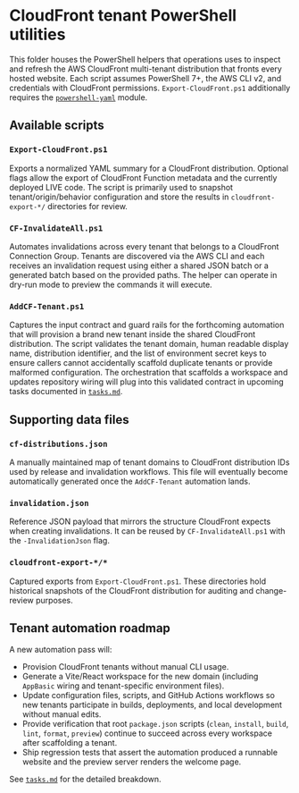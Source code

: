 # CloudFront tenant PowerShell utilities

This folder houses the PowerShell helpers that operations uses to inspect and
refresh the AWS CloudFront multi-tenant distribution that fronts every hosted
website. Each script assumes PowerShell 7+, the AWS CLI v2, and credentials with
CloudFront permissions. `Export-CloudFront.ps1` additionally requires the
[`powershell-yaml`](https://www.powershellgallery.com/packages/powershell-yaml)
module.

## Available scripts

### `Export-CloudFront.ps1`

Exports a normalized YAML summary for a CloudFront distribution. Optional flags
allow the export of CloudFront Function metadata and the currently deployed
LIVE code. The script is primarily used to snapshot tenant/origin/behavior
configuration and store the results in `cloudfront-export-*/` directories for
review.

### `CF-InvalidateAll.ps1`

Automates invalidations across every tenant that belongs to a CloudFront
Connection Group. Tenants are discovered via the AWS CLI and each receives an
invalidation request using either a shared JSON batch or a generated batch based
on the provided paths. The helper can operate in dry-run mode to preview the
commands it will execute.

### `AddCF-Tenant.ps1`

Captures the input contract and guard rails for the forthcoming automation that
will provision a brand new tenant inside the shared CloudFront distribution. The
script validates the tenant domain, human readable display name, distribution
identifier, and the list of environment secret keys to ensure callers cannot
accidentally scaffold duplicate tenants or provide malformed configuration. The
orchestration that scaffolds a workspace and updates repository wiring will plug
into this validated contract in upcoming tasks documented in
[`tasks.md`](./tasks.md).

## Supporting data files

### `cf-distributions.json`

A manually maintained map of tenant domains to CloudFront distribution IDs used
by release and invalidation workflows. This file will eventually become
automatically generated once the `AddCF-Tenant` automation lands.

### `invalidation.json`

Reference JSON payload that mirrors the structure CloudFront expects when
creating invalidations. It can be reused by `CF-InvalidateAll.ps1` with the
`-InvalidationJson` flag.

### `cloudfront-export-*/*`

Captured exports from `Export-CloudFront.ps1`. These directories hold historical
snapshots of the CloudFront distribution for auditing and change-review
purposes.

## Tenant automation roadmap

A new automation pass will:

- Provision CloudFront tenants without manual CLI usage.
- Generate a Vite/React workspace for the new domain (including `AppBasic`
  wiring and tenant-specific environment files).
- Update configuration files, scripts, and GitHub Actions workflows so new
  tenants participate in builds, deployments, and local development without
  manual edits.
- Provide verification that root `package.json` scripts (`clean`, `install`,
  `build`, `lint`, `format`, `preview`) continue to succeed across every
  workspace after scaffolding a tenant.
- Ship regression tests that assert the automation produced a runnable website
  and the preview server renders the welcome page.

See [`tasks.md`](./tasks.md) for the detailed breakdown.
